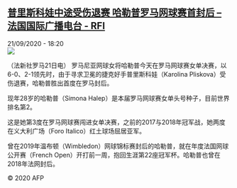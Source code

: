 <!--1600707379000-->
[普里斯科娃中途受伤退赛  哈勒普罗马网球赛首封后 – 法国国际广播电台 - RFI](http://www.rfi.fr//cn/contenu/20200921-%E6%99%AE%E9%87%8C%E6%96%AF%E7%A7%91%E5%A8%83%E4%B8%AD%E9%80%94%E5%8F%97%E4%BC%A4%E9%80%80%E8%B5%9B-%E5%93%88%E5%8B%92%E6%99%AE%E7%BD%97%E9%A9%AC%E7%BD%91%E7%90%83%E8%B5%9B%E9%A6%96%E5%B0%81%E5%90%8E)
------

<div>21/09/2020 - 18:20</div><img src="https://s.rfi.fr/media/display/4c2088f8-fc29-11ea-8993-005056bff430/w:310/p:16x9/spo0001b.200922002006.jpg"><div class="t-content__body u-clearfix"><p>（法新社罗马21日电）    罗马尼亚网球女将哈勒普今天在罗马网球赛女单决赛，以6-0、2-1领先时，由于寻求卫冕的捷克好手普里斯科娃（Karolina Pliskova）受伤退赛，哈勒普胜出首度在罗马封后。</p><p>    现年28岁的哈勒普（Simona Halep）是本届罗马网球赛女单头号种子，目前世界排名第2。</p><p>    这是她第3度在罗马网球赛闯进女单决赛，之前的2017与2018年冠军战，她两度在义大利广场（Foro Italico）红土球场屈居亚军。</p><p>    曾在2019年温布顿（Wimbledon）网球锦标赛封后的哈勒普，就在年度法国网球公开赛（French Open）开打前一周，抱回生涯第22座冠军杯。哈勒普也曾在2018年法网封后。</p><p class="t-copyright">© 2020 AFP</p>        </div>
